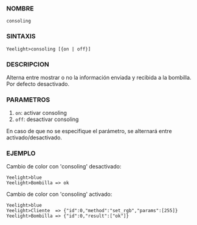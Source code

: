 ### NOMBRE
    consoling 

### SINTAXIS
```shell
Yeelight>consoling [{on | off}]
```

### DESCRIPCION
Alterna entre mostrar o no la información enviada y recibida a la bombilla.
Por defecto desactivado.

### PARAMETROS
1. `on`: activar consoling
2. `off`: desactivar consoling

En caso de que no se especifique el parámetro, se alternará entre activado/desactivado.

### EJEMPLO
Cambio de color con 'consoling' desactivado:
```shell
Yeelight>blue
Yeelight>Bombilla => ok
```

Cambio de color con 'consoling' activado:
```shell
Yeelight>blue
Yeelight>Cliente  => {"id":0,"method":"set_rgb","params":[255]}
Yeelight>Bombilla => {"id":0,"result":["ok"]}
```